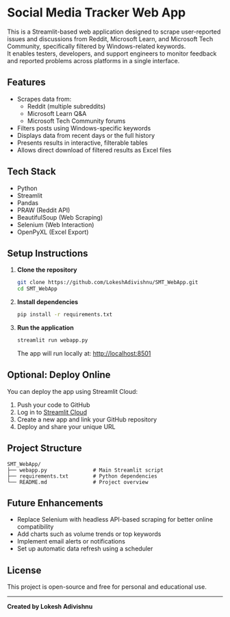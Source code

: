 # Social Media Tracker Web App

This is a Streamlit-based web application designed to scrape user-reported issues and discussions from Reddit, Microsoft Learn, and Microsoft Tech Community, specifically filtered by Windows-related keywords.  
It enables testers, developers, and support engineers to monitor feedback and reported problems across platforms in a single interface.

## Features

- Scrapes data from:
  - Reddit (multiple subreddits)
  - Microsoft Learn Q&A
  - Microsoft Tech Community forums
- Filters posts using Windows-specific keywords
- Displays data from recent days or the full history
- Presents results in interactive, filterable tables
- Allows direct download of filtered results as Excel files

## Tech Stack

- Python
- Streamlit
- Pandas
- PRAW (Reddit API)
- BeautifulSoup (Web Scraping)
- Selenium (Web Interaction)
- OpenPyXL (Excel Export)

## Setup Instructions

1. **Clone the repository**
   ```bash
   git clone https://github.com/LokeshAdivishnu/SMT_WebApp.git
   cd SMT_WebApp
   ```

2. **Install dependencies**
   ```bash
   pip install -r requirements.txt
   ```

3. **Run the application**
   ```bash
   streamlit run webapp.py
   ```
   The app will run locally at: [http://localhost:8501](http://localhost:8501)

## Optional: Deploy Online

You can deploy the app using Streamlit Cloud:

1. Push your code to GitHub
2. Log in to [Streamlit Cloud](https://streamlit.io/cloud)
3. Create a new app and link your GitHub repository
4. Deploy and share your unique URL

## Project Structure

```
SMT_WebApp/
├── webapp.py               # Main Streamlit script
├── requirements.txt        # Python dependencies
└── README.md               # Project overview
```

## Future Enhancements

- Replace Selenium with headless API-based scraping for better online compatibility
- Add charts such as volume trends or top keywords
- Implement email alerts or notifications
- Set up automatic data refresh using a scheduler

## License

This project is open-source and free for personal and educational use.

---

**Created by Lokesh Adivishnu**
